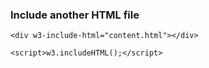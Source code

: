 ### Include another HTML file
    <div w3-include-html="content.html"></div>

    <script>w3.includeHTML();</script>
